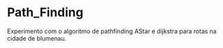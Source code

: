 # Path_Finding
Experimento com o algoritmo de pathfinding AStar e dijkstra para rotas na cidade de blumenau.
